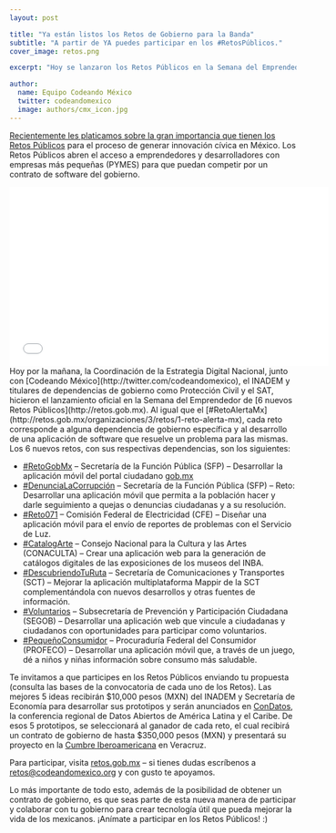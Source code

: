 ```yaml
---
layout: post

title: "Ya están listos los Retos de Gobierno para la Banda"
subtitle: "A partir de YA puedes participar en los #RetosPúblicos."
cover_image: retos.png

excerpt: "Hoy se lanzaron los Retos Públicos en la Semana del Emprendedor, por parte de la Coordinación de la Estrategia Digital Nacional en colaboración con Codeando México, el INADEM y dependencias del Gobierno Federal."

author:
  name: Equipo Codeando México
  twitter: codeandomexico
  image: authors/cmx_icon.jpg
---
```


[Recientemente les platicamos sobre la gran importancia que tienen los Retos Públicos](http://blog.codeandomexico.org/2014/08/11/retos-de-gobierno-para-la-banda/) para el proceso de generar innovación cívica en México. Los Retos Públicos abren el acceso a emprendedores y desarrolladores con empresas más pequeñas (PYMES) para que puedan competir por un contrato de software del gobierno. 

<iframe width="560" height="315" src="//www.youtube.com/embed/RFa1rgBKPXE" frameborder="0"> </iframe>
</br>
Hoy por la mañana, la Coordinación de la Estrategia Digital Nacional, junto con [Codeando México](http://twitter.com/codeandomexico), el INADEM y titulares de dependencias de gobierno como Protección Civil y el SAT, hicieron el lanzamiento oficial en la Semana del Emprendedor de [6 nuevos Retos Públicos](http://retos.gob.mx). Al igual que el [#RetoAlertaMx](http://retos.gob.mx/organizaciones/3/retos/1-reto-alerta-mx), cada reto corresponde a alguna dependencia de gobierno específica y al desarrollo de una aplicación de software que resuelve un problema para las mismas. Los 6 nuevos retos, con sus respectivas dependencias, son los siguientes:

* [#RetoGobMx](http://retos.gob.mx/organizaciones/11/retos/8-retogobmx) – Secretaría de la Función Pública (SFP) – Desarrollar la aplicación móvil del portal ciudadano [gob.mx](http://gob.mx)
* [#DenunciaLaCorrupción](http://retos.gob.mx/organizaciones/10/retos/7-denuncialacorrupcion) – Secretaría de la Función Pública (SFP) – Reto: Desarrollar una aplicación móvil que permita a la población hacer y darle seguimiento a quejas o denuncias ciudadanas y a su resolución.
* [#Reto071](http://retos.gob.mx/organizaciones/8/retos/6-reto071) – Comisión Federal de Electricidad (CFE) – Diseñar una aplicación móvil para el envío de reportes de problemas con el Servicio de Luz.
* [#CatalogArte](http://retos.gob.mx/organizaciones/9/retos/5-catalogarte) – Consejo Nacional para la Cultura y las Artes (CONACULTA) – Crear una aplicación web para la generación de catálogos digitales de las exposiciones de los museos del INBA.
* [#DescubriendoTuRuta](http://retos.gob.mx/organizaciones/6/retos/4-descubriendo-tu-ruta) – Secretaría de Comunicaciones y Transportes (SCT) – Mejorar la aplicación multiplataforma Mappir de la SCT complementándola con nuevos desarrollos y otras fuentes de información.
* [#Voluntarios](http://retos.gob.mx/organizaciones/5/retos/3-voluntarios) – Subsecretaría de Prevención y Participación Ciudadana (SEGOB) – Desarrollar una aplicación web que vincule a ciudadanas y ciudadanos con oportunidades para participar como voluntarios.
* [#PequeñoConsumidor](http://retos.gob.mx/organizaciones/7/retos/2-pequeno-consumidor) – Procuraduría Federal del Consumidor (PROFECO) – Desarrollar una aplicación móvil que, a través de un juego, dé a niños y niñas información sobre consumo más saludable.

Te invitamos a que participes en los Retos Públicos enviando tu propuesta (consulta las bases de la convocatoria de cada uno de los Retos). Las mejores 5 ideas recibirán $10,000 pesos (MXN) del INADEM y Secretaría de Economía para desarrollar sus prototipos y serán anunciados en [ConDatos](http://condatos.org), la conferencia regional de Datos Abiertos de América Latina y el Caribe. De esos 5 prototipos, se seleccionará al ganador de cada reto, el cual recibirá un contrato de gobierno de hasta $350,000 pesos (MXN) y presentará su proyecto en la [Cumbre Iberoamericana](http://www.24cumbreiberoamericana.gob.mx) en Veracruz.

Para participar, visita [retos.gob.mx](http://retos.gob.mx) – si tienes dudas escríbenos a [retos@codeandomexico.org](mailto:retos@codeandomexico.org) y con gusto te apoyamos.

Lo más importante de todo esto, además de la posibilidad de obtener un contrato de gobierno, es que seas parte de esta nueva manera de participar y colaborar con tu gobierno para crear tecnología útil que pueda mejorar la vida de los mexicanos. ¡Anímate a participar en los Retos Públicos! :)